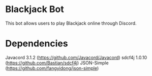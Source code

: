 # Blackjack Bot
This bot allows users to play Blackjack online through Discord.


# Dependencies
Javacord 3.1.2 (https://github.com/Javacord/Javacord)
sdcf4j 1.0.10 (https://github.com/Bastian/sdcf4j)
JSON-Simple (https://github.com/fangyidong/json-simple)